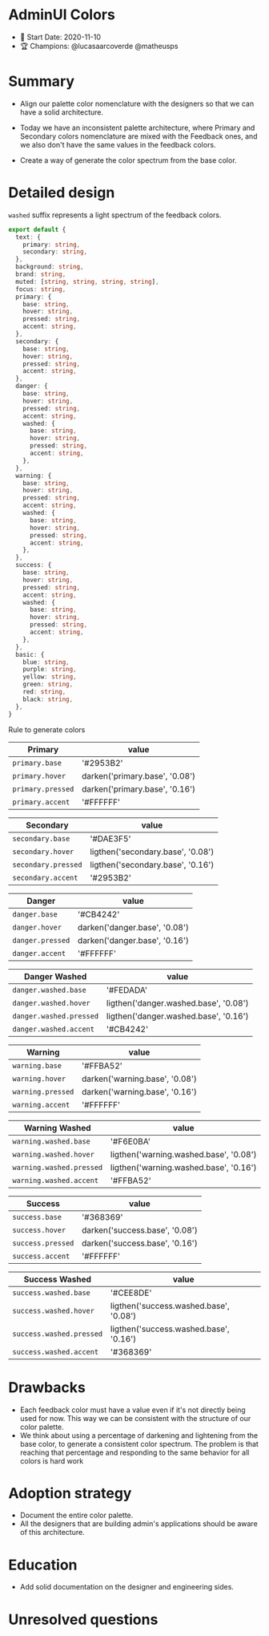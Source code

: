 # AdminUI Colors

- 📅 Start Date: 2020-11-10
- 🏆 Champions: @lucasaarcoverde @matheusps

# Summary

- Align our palette color nomenclature with the designers so that we can have a solid architecture.

- Today we have an inconsistent palette architecture, where Primary and Secondary colors nomenclature are mixed with the Feedback ones, and we also don't have the same values in the feedback colors.

- Create a way of generate the color spectrum from the base color.

# Detailed design

`washed` suffix represents a light spectrum of the feedback colors.

```ts
export default {
  text: {
    primary: string,
    secondary: string,
  },
  background: string,
  brand: string,
  muted: [string, string, string, string],
  focus: string,
  primary: {
    base: string,
    hover: string,
    pressed: string,
    accent: string,
  },
  secondary: {
    base: string,
    hover: string,
    pressed: string,
    accent: string,
  },
  danger: {
    base: string,
    hover: string,
    pressed: string,
    accent: string,
    washed: {
      base: string,
      hover: string,
      pressed: string,
      accent: string,
    },
  },
  warning: {
    base: string,
    hover: string,
    pressed: string,
    accent: string,
    washed: {
      base: string,
      hover: string,
      pressed: string,
      accent: string,
    },
  },
  success: {
    base: string,
    hover: string,
    pressed: string,
    accent: string,
    washed: {
      base: string,
      hover: string,
      pressed: string,
      accent: string,
    },
  },
  basic: {
    blue: string,
    purple: string,
    yellow: string,
    green: string,
    red: string,
    black: string,
  },
}
```

Rule to generate colors

| Primary           | value                          |
| ----------------- | ------------------------------ |
| `primary.base`    | '#2953B2'                      |
| `primary.hover`   | darken('primary.base', '0.08') |
| `primary.pressed` | darken('primary.base', '0.16') |
| `primary.accent`  | '#FFFFFF'                      |

| Secondary           | value                             |
| ------------------- | --------------------------------- |
| `secondary.base`    | '#DAE3F5'                         |
| `secondary.hover`   | ligthen('secondary.base', '0.08') |
| `secondary.pressed` | ligthen('secondary.base', '0.16') |
| `secondary.accent`  | '#2953B2'                         |

| Danger           | value                         |
| ---------------- | ----------------------------- |
| `danger.base`    | '#CB4242'                     |
| `danger.hover`   | darken('danger.base', '0.08') |
| `danger.pressed` | darken('danger.base', '0.16') |
| `danger.accent`  | '#FFFFFF'                     |

| Danger Washed           | value                                 |
| ----------------------- | ------------------------------------- |
| `danger.washed.base`    | '#FEDADA'                             |
| `danger.washed.hover`   | ligthen('danger.washed.base', '0.08') |
| `danger.washed.pressed` | ligthen('danger.washed.base', '0.16') |
| `danger.washed.accent`  | '#CB4242'                             |

| Warning           | value                          |
| ----------------- | ------------------------------ |
| `warning.base`    | '#FFBA52'                      |
| `warning.hover`   | darken('warning.base', '0.08') |
| `warning.pressed` | darken('warning.base', '0.16') |
| `warning.accent`  | '#FFFFFF'                      |

| Warning Washed           | value                                  |
| ------------------------ | -------------------------------------- |
| `warning.washed.base`    | '#F6E0BA'                              |
| `warning.washed.hover`   | ligthen('warning.washed.base', '0.08') |
| `warning.washed.pressed` | ligthen('warning.washed.base', '0.16') |
| `warning.washed.accent`  | '#FFBA52'                              |

| Success           | value                          |
| ----------------- | ------------------------------ |
| `success.base`    | '#368369'                      |
| `success.hover`   | darken('success.base', '0.08') |
| `success.pressed` | darken('success.base', '0.16') |
| `success.accent`  | '#FFFFFF'                      |

| Success Washed           | value                                  |
| ------------------------ | -------------------------------------- |
| `success.washed.base`    | '#CEE8DE'                              |
| `success.washed.hover`   | ligthen('success.washed.base', '0.08') |
| `success.washed.pressed` | ligthen('success.washed.base', '0.16') |
| `success.washed.accent`  | '#368369'                              |

# Drawbacks

- Each feedback color must have a value even if it's not directly being used for now. This way we can be consistent with the structure of our color palette.
- We think about using a percentage of darkening and lightening from the base color, to generate a consistent color spectrum. The problem is that reaching that percentage and responding to the same behavior for all colors is hard work

# Adoption strategy

- Document the entire color palette.
- All the designers that are building admin's applications should be aware of this architecture.

# Education

- Add solid documentation on the designer and engineering sides.

# Unresolved questions
